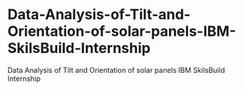 # Data-Analysis-of-Tilt-and-Orientation-of-solar-panels-IBM-SkilsBuild-Internship
Data Analysis of Tilt and Orientation of solar panels IBM SkilsBuild Internship
